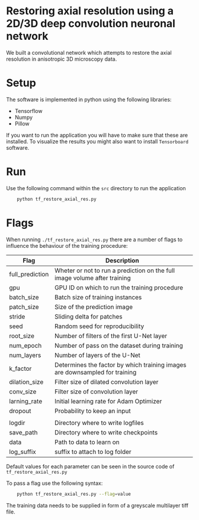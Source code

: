 # Restoring axial resolution using a 2D/3D deep convolution neuronal network

We built a convolutional network which attempts to restore the axial resolution in anisotropic 3D microscopy data.


# Setup
The software is implemented in python using the following libraries:

- Tensorflow
- Numpy
- Pillow

If you want to run the application you will have to make sure that these are installed. To visualize the results you might also want to install `Tensorboard` software.

# Run
Use the following command within the `src` directory to run the application

```bash
    python tf_restore_axial_res.py
```

# Flags
When running `./tf_restore_axial_res.py` there are a number of flags to influence the behaviour of the training procedure:

| Flag              |      Description |
|-------------------|------------------|
| full\_prediction  |      Wheter or not to run a prediction on the full image volume after training |
| gpu               |      GPU ID on which to run the training procedure |
| batch\_size       |      Batch size of training instances |
| patch\_size       |      Size of the prediction image |
| stride            |      Sliding delta for patches |
| seed              |      Random seed for reproducibility |
| root\_size        |      Number of filters of the first U-Net layer |
| num\_epoch        |      Number of pass on the dataset during training |
| num\_layers       |      Number of layers of the U-Net |
| k\_factor         |      Determines the factor by which training images are downsampled for training |
| dilation\_size    |      Filter size of dilated convolution layer |
| conv\_size        |      Filter size of convolution layer |
| larning\_rate     |      Initial learning rate for Adam Optimizer |
| dropout           |      Probability to keep an input |
|                   |                                   | 
| logdir            |      Directory where to write logfiles |
| save\_path        |      Directory where to write checkpoints |
| data              |      Path to data to learn on |
| log\_suffix       |      suffix to attach to log folder |

Default values for each parameter can be seen in the source code of `tf_restore_axial_res.py`

To pass a flag use the following syntax:

```bash
    python tf_restore_axial_res.py --flag=value
```

The training data needs to be supplied in form of a greyscale multilayer tiff file.
